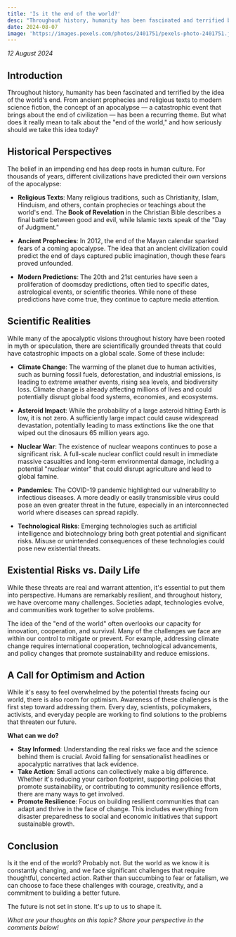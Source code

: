 ```yaml
---
title: 'Is it the end of the world?'
desc: "Throughout history, humanity has been fascinated and terrified by the idea of the world's end. From ancient prophecies and religious texts to modern science fiction, the concept of an apocalypse — a catastrophic event that brings about the end of civilization — has been a recurring theme. But what does it really mean to talk about the end of the world, and how seriously should we take this idea today?"
date: 2024-08-07
image: 'https://images.pexels.com/photos/2401751/pexels-photo-2401751.jpeg?auto=compress&cs=tinysrgb&w=1260&h=750&dpr=1'
---
```


_12 August 2024_

## Introduction

Throughout history, humanity has been fascinated and terrified by the idea of the world's end. From ancient prophecies and religious texts to modern science fiction, the concept of an apocalypse — a catastrophic event that brings about the end of civilization — has been a recurring theme. But what does it really mean to talk about the "end of the world," and how seriously should we take this idea today?

## Historical Perspectives

The belief in an impending end has deep roots in human culture. For thousands of years, different civilizations have predicted their own versions of the apocalypse:

- **Religious Texts**: Many religious traditions, such as Christianity, Islam, Hinduism, and others, contain prophecies or teachings about the world's end. The **Book of Revelation** in the Christian Bible describes a final battle between good and evil, while Islamic texts speak of the "Day of Judgment."
- **Ancient Prophecies**: In 2012, the end of the Mayan calendar sparked fears of a coming apocalypse. The idea that an ancient civilization could predict the end of days captured public imagination, though these fears proved unfounded.

- **Modern Predictions**: The 20th and 21st centuries have seen a proliferation of doomsday predictions, often tied to specific dates, astrological events, or scientific theories. While none of these predictions have come true, they continue to capture media attention.

## Scientific Realities

While many of the apocalyptic visions throughout history have been rooted in myth or speculation, there are scientifically grounded threats that could have catastrophic impacts on a global scale. Some of these include:

- **Climate Change**: The warming of the planet due to human activities, such as burning fossil fuels, deforestation, and industrial emissions, is leading to extreme weather events, rising sea levels, and biodiversity loss. Climate change is already affecting millions of lives and could potentially disrupt global food systems, economies, and ecosystems.

- **Asteroid Impact**: While the probability of a large asteroid hitting Earth is low, it is not zero. A sufficiently large impact could cause widespread devastation, potentially leading to mass extinctions like the one that wiped out the dinosaurs 65 million years ago.

- **Nuclear War**: The existence of nuclear weapons continues to pose a significant risk. A full-scale nuclear conflict could result in immediate massive casualties and long-term environmental damage, including a potential "nuclear winter" that could disrupt agriculture and lead to global famine.

- **Pandemics**: The COVID-19 pandemic highlighted our vulnerability to infectious diseases. A more deadly or easily transmissible virus could pose an even greater threat in the future, especially in an interconnected world where diseases can spread rapidly.

- **Technological Risks**: Emerging technologies such as artificial intelligence and biotechnology bring both great potential and significant risks. Misuse or unintended consequences of these technologies could pose new existential threats.

## Existential Risks vs. Daily Life

While these threats are real and warrant attention, it's essential to put them into perspective. Humans are remarkably resilient, and throughout history, we have overcome many challenges. Societies adapt, technologies evolve, and communities work together to solve problems.

The idea of the "end of the world" often overlooks our capacity for innovation, cooperation, and survival. Many of the challenges we face are within our control to mitigate or prevent. For example, addressing climate change requires international cooperation, technological advancements, and policy changes that promote sustainability and reduce emissions.

## A Call for Optimism and Action

While it's easy to feel overwhelmed by the potential threats facing our world, there is also room for optimism. Awareness of these challenges is the first step toward addressing them. Every day, scientists, policymakers, activists, and everyday people are working to find solutions to the problems that threaten our future.

**What can we do?**

- **Stay Informed**: Understanding the real risks we face and the science behind them is crucial. Avoid falling for sensationalist headlines or apocalyptic narratives that lack evidence.
- **Take Action**: Small actions can collectively make a big difference. Whether it's reducing your carbon footprint, supporting policies that promote sustainability, or contributing to community resilience efforts, there are many ways to get involved.
- **Promote Resilience**: Focus on building resilient communities that can adapt and thrive in the face of change. This includes everything from disaster preparedness to social and economic initiatives that support sustainable growth.

## Conclusion

Is it the end of the world? Probably not. But the world as we know it is constantly changing, and we face significant challenges that require thoughtful, concerted action. Rather than succumbing to fear or fatalism, we can choose to face these challenges with courage, creativity, and a commitment to building a better future.

The future is not set in stone. It's up to us to shape it.

_What are your thoughts on this topic? Share your perspective in the comments below!_
